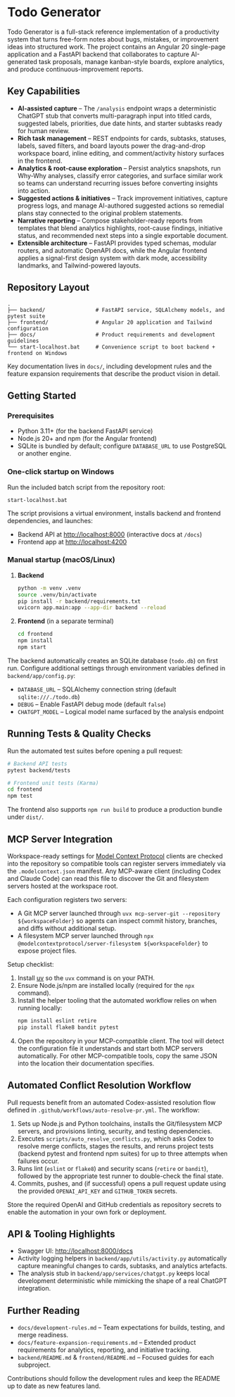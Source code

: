 # Todo Generator

Todo Generator is a full-stack reference implementation of a productivity system that turns
free-form notes about bugs, mistakes, or improvement ideas into structured work. The project
contains an Angular 20 single-page application and a FastAPI backend that collaborates to
capture AI-generated task proposals, manage kanban-style boards, explore analytics, and produce
continuous-improvement reports.

## Key Capabilities

- **AI-assisted capture** – The `/analysis` endpoint wraps a deterministic ChatGPT stub that
  converts multi-paragraph input into titled cards, suggested labels, priorities, due date
  hints, and starter subtasks ready for human review.
- **Rich task management** – REST endpoints for cards, subtasks, statuses, labels, saved
  filters, and board layouts power the drag-and-drop workspace board, inline editing, and
  comment/activity history surfaces in the frontend.
- **Analytics & root-cause exploration** – Persist analytics snapshots, run Why-Why analyses,
  classify error categories, and surface similar work so teams can understand recurring issues
  before converting insights into action.
- **Suggested actions & initiatives** – Track improvement initiatives, capture progress logs,
  and manage AI-authored suggested actions so remedial plans stay connected to the original
  problem statements.
- **Narrative reporting** – Compose stakeholder-ready reports from templates that blend
  analytics highlights, root-cause findings, initiative status, and recommended next steps into
  a single exportable document.
- **Extensible architecture** – FastAPI provides typed schemas, modular routers, and automatic
  OpenAPI docs, while the Angular frontend applies a signal-first design system with dark mode,
  accessibility landmarks, and Tailwind-powered layouts.

## Repository Layout

```
.
├── backend/                # FastAPI service, SQLAlchemy models, and pytest suite
├── frontend/               # Angular 20 application and Tailwind configuration
├── docs/                   # Product requirements and development guidelines
└── start-localhost.bat     # Convenience script to boot backend + frontend on Windows
```

Key documentation lives in `docs/`, including development rules and the feature expansion
requirements that describe the product vision in detail.

## Getting Started

### Prerequisites

- Python 3.11+ (for the backend FastAPI service)
- Node.js 20+ and npm (for the Angular frontend)
- SQLite is bundled by default; configure `DATABASE_URL` to use PostgreSQL or another engine.

### One-click startup on Windows

Run the included batch script from the repository root:

```
start-localhost.bat
```

The script provisions a virtual environment, installs backend and frontend dependencies, and
launches:

- Backend API at <http://localhost:8000> (interactive docs at `/docs`)
- Frontend app at <http://localhost:4200>

### Manual startup (macOS/Linux)

1. **Backend**
   ```bash
   python -m venv .venv
   source .venv/bin/activate
   pip install -r backend/requirements.txt
   uvicorn app.main:app --app-dir backend --reload
   ```

2. **Frontend** (in a separate terminal)
   ```bash
   cd frontend
   npm install
   npm start
   ```

The backend automatically creates an SQLite database (`todo.db`) on first run. Configure
additional settings through environment variables defined in `backend/app/config.py`:

- `DATABASE_URL` – SQLAlchemy connection string (default `sqlite:///./todo.db`)
- `DEBUG` – Enable FastAPI debug mode (default `false`)
- `CHATGPT_MODEL` – Logical model name surfaced by the analysis endpoint

## Running Tests & Quality Checks

Run the automated test suites before opening a pull request:

```bash
# Backend API tests
pytest backend/tests

# Frontend unit tests (Karma)
cd frontend
npm test
```

The frontend also supports `npm run build` to produce a production bundle under `dist/`.

## MCP Server Integration

Workspace-ready settings for [Model Context Protocol](https://modelcontextprotocol.io/) clients are
checked into the repository so compatible tools can register servers immediately via the
`.modelcontext.json` manifest. Any MCP-aware client (including Codex and Claude Code) can read this
file to discover the Git and filesystem servers hosted at the workspace root.

Each configuration registers two servers:

- A Git MCP server launched through `uvx mcp-server-git --repository ${workspaceFolder}` so agents
  can inspect commit history, branches, and diffs without additional setup.
- A filesystem MCP server launched through
  `npx @modelcontextprotocol/server-filesystem ${workspaceFolder}` to expose project files.

Setup checklist:

1. Install [uv](https://docs.astral.sh/uv/getting-started/installation/) so the `uvx` command is on
   your PATH.
2. Ensure Node.js/npm are installed locally (required for the `npx` command).
3. Install the helper tooling that the automated workflow relies on when running locally:
   ```bash
   npm install eslint retire
   pip install flake8 bandit pytest
   ```
4. Open the repository in your MCP-compatible client. The tool will detect the configuration file it
   understands and start both MCP servers automatically. For other MCP-compatible tools, copy the same
   JSON into the location their documentation specifies.

## Automated Conflict Resolution Workflow

Pull requests benefit from an automated Codex-assisted resolution flow defined in
`.github/workflows/auto-resolve-pr.yml`. The workflow:

1. Sets up Node.js and Python toolchains, installs the Git/filesystem MCP servers, and provisions
   linting, security, and testing dependencies.
2. Executes `scripts/auto_resolve_conflicts.py`, which asks Codex to resolve merge conflicts, stages
   the results, and reruns project tests (backend pytest and frontend npm suites) for up to three
   attempts when failures occur.
3. Runs lint (`eslint` or `flake8`) and security scans (`retire` or `bandit`), followed by the
   appropriate test runner to double-check the final state.
4. Commits, pushes, and (if successful) opens a pull request update using the provided
   `OPENAI_API_KEY` and `GITHUB_TOKEN` secrets.

Store the required OpenAI and GitHub credentials as repository secrets to enable the automation in
your own fork or deployment.

## API & Tooling Highlights

- Swagger UI: <http://localhost:8000/docs>
- Activity logging helpers in `backend/app/utils/activity.py` automatically capture meaningful
  changes to cards, subtasks, and analytics artefacts.
- The analysis stub in `backend/app/services/chatgpt.py` keeps local development deterministic
  while mimicking the shape of a real ChatGPT integration.

## Further Reading

- `docs/development-rules.md` – Team expectations for builds, testing, and merge readiness.
- `docs/feature-expansion-requirements.md` – Extended product requirements for analytics,
  reporting, and initiative tracking.
- `backend/README.md` & `frontend/README.md` – Focused guides for each subproject.

Contributions should follow the development rules and keep the README up to date as new features
land.
